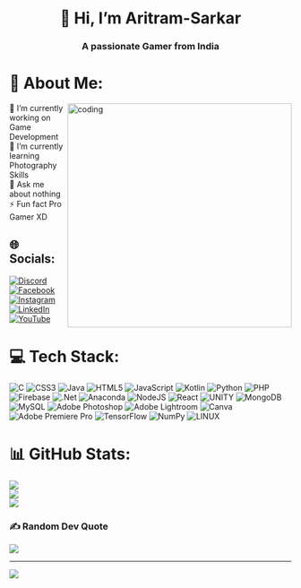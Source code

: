 <!---
- 👋 Hi, I’m @Aritram-Sarkar
- 👀 I’m interested in New things
- 🌱 I’m currently learning ...
- 💞️ I’m looking to collaborate on Web Development
- 📫 How to reach me ...
Aritram-Sarkar/Aritram-Sarkar is a ✨ special ✨ repository because its `README.md` (this file) appears on your GitHub profile.
You can click the Preview link to take a look at your changes.
--->
<h1 align="center"> 👋 Hi, I’m Aritram-Sarkar</h1>
<h3 align="center"> A passionate Gamer from India

# 💫 About Me:
<img align="right" alt="coding" width="400" src="[[https://github.com/DevMoonTv](https://github.com/marcelo-rafael)](https://camo.githubusercontent.com/5dc6ee33381917e41fc9c4951799268998f11a9b864399bf79a0842e4f9b194d/68747470733a2f2f692e696d6775722e636f6d2f315a76566b44632e676966)">
🔭 I’m currently working on Game Development<br>🌱 I’m currently learning Photography Skills<br>💬 Ask me about nothing<br>⚡ Fun fact Pro Gamer XD


## 🌐 Socials:
[![Discord](https://img.shields.io/badge/Discord-%237289DA.svg?logo=discord&logoColor=white)](https://discord.gg/zuTQCywcAY) [![Facebook](https://img.shields.io/badge/Facebook-%231877F2.svg?logo=Facebook&logoColor=white)](https://facebook.com/aritram.sarkar.26) [![Instagram](https://img.shields.io/badge/Instagram-%23E4405F.svg?logo=Instagram&logoColor=white)](https://instagram.com/aritram_26) [![LinkedIn](https://img.shields.io/badge/LinkedIn-%230077B5.svg?logo=linkedin&logoColor=white)](https://linkedin.com/in/aritram-sarkar) [![YouTube](https://img.shields.io/badge/YouTube-%23FF0000.svg?logo=YouTube&logoColor=white)](https://youtube.com/@GamersCafe01) 

# 💻 Tech Stack:
![C](https://img.shields.io/badge/c-%2300599C.svg?style=plastic&logo=c&logoColor=white) ![CSS3](https://img.shields.io/badge/css3-%231572B6.svg?style=plastic&logo=css3&logoColor=white) ![Java](https://img.shields.io/badge/java-%23ED8B00.svg?style=plastic&logo=java&logoColor=white) ![HTML5](https://img.shields.io/badge/html5-%23E34F26.svg?style=plastic&logo=html5&logoColor=white) ![JavaScript](https://img.shields.io/badge/javascript-%23323330.svg?style=plastic&logo=javascript&logoColor=%23F7DF1E) ![Kotlin](https://img.shields.io/badge/kotlin-%230095D5.svg?style=plastic&logo=kotlin&logoColor=white) ![Python](https://img.shields.io/badge/python-3670A0?style=plastic&logo=python&logoColor=ffdd54) ![PHP](https://img.shields.io/badge/php-%23777BB4.svg?style=plastic&logo=php&logoColor=white) ![Firebase](https://img.shields.io/badge/firebase-%23039BE5.svg?style=plastic&logo=firebase) ![.Net](https://img.shields.io/badge/.NET-5C2D91?style=plastic&logo=.net&logoColor=white) ![Anaconda](https://img.shields.io/badge/Anaconda-%2344A833.svg?style=plastic&logo=anaconda&logoColor=white) ![NodeJS](https://img.shields.io/badge/node.js-6DA55F?style=plastic&logo=node.js&logoColor=white) ![React](https://img.shields.io/badge/react-%2320232a.svg?style=plastic&logo=react&logoColor=%2361DAFB) ![UNITY](https://img.shields.io/badge/Unity-%2320232a.svg?style=plastic&logo=unity&logoColor=white) ![MongoDB](https://img.shields.io/badge/MongoDB-%234ea94b.svg?style=plastic&logo=mongodb&logoColor=white) ![MySQL](https://img.shields.io/badge/mysql-%2300f.svg?style=plastic&logo=mysql&logoColor=white) ![Adobe Photoshop](https://img.shields.io/badge/adobephotoshop-%2331A8FF.svg?style=plastic&logo=adobephotoshop&logoColor=white) ![Adobe Lightroom](https://img.shields.io/badge/Adobe%20Lightroom-31A8FF.svg?style=plastic&logo=Adobe%20Lightroom&logoColor=white) ![Canva](https://img.shields.io/badge/Canva-%2300C4CC.svg?style=plastic&logo=Canva&logoColor=white) ![Adobe Premiere Pro](https://img.shields.io/badge/Adobe%20Premiere%20Pro-9999FF.svg?style=plastic&logo=Adobe%20Premiere%20Pro&logoColor=white) ![TensorFlow](https://img.shields.io/badge/TensorFlow-%23FF6F00.svg?style=plastic&logo=TensorFlow&logoColor=white) ![NumPy](https://img.shields.io/badge/numpy-%23013243.svg?style=plastic&logo=numpy&logoColor=white) ![LINUX](https://img.shields.io/badge/Linux-FCC624?style=plastic&logo=linux&logoColor=black)
# 📊 GitHub Stats:
![](https://github-readme-stats.vercel.app/api?username=Aritram-Sarkar&theme=radical&hide_border=false&include_all_commits=false&count_private=false)<br/>
![](https://github-readme-streak-stats.herokuapp.com/?user=Aritram-Sarkar&theme=radical&hide_border=false)<br/>
![](https://github-readme-stats.vercel.app/api/top-langs/?username=Aritram-Sarkar&theme=radical&hide_border=false&include_all_commits=false&count_private=false&layout=compact)

### ✍️ Random Dev Quote
![](https://quotes-github-readme.vercel.app/api?type=horizontal&theme=radical)

---
[![](https://visitcount.itsvg.in/api?id=Aritram-Sarkar&icon=0&color=5)](https://visitcount.itsvg.in)

<!-- Proudly created with GPRM ( https://gprm.itsvg.in ) -->
